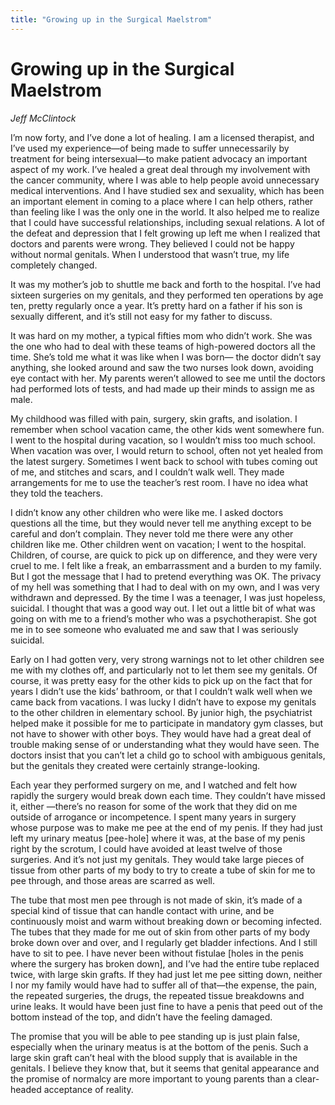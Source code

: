 ```yaml
---
title: "Growing up in the Surgical Maelstrom"
---
```


# Growing up in the Surgical Maelstrom

_Jeff McClintock_

I’m now forty, and I’ve done a lot of healing. I am a licensed therapist, and I’ve used my experience—of being made to suffer unnecessarily by treatment for being intersexual—to make patient advocacy an important aspect of my work. I’ve healed a great deal through my involvement with the cancer community, where I was able to help people avoid unnecessary medical interventions. And I have studied sex and sexuality, which has been an important element in coming to a place where I can help others, rather than feeling like I was the only one in the world. It also helped me to realize that I could have successful relationships, including sexual relations. A lot of the defeat and depression that I felt growing up left me when I realized that doctors and parents were wrong. They believed I could not be happy without normal genitals. When I understood that wasn’t true, my life completely changed.

It was my mother’s job to shuttle me back and forth to the hospital. I’ve had sixteen surgeries on my genitals, and they performed ten operations by age ten, pretty regularly once a year. It’s pretty hard on a father if his son is sexually different, and it’s still not easy for my father to discuss.

It was hard on my mother, a typical fifties mom who didn’t work. She was the one who had to deal with these teams of high-powered doctors all the time. She’s told me what it was like when I was born— the doctor didn’t say anything, she looked around and saw the two nurses look down, avoiding eye contact with her. My parents weren’t allowed to see me until the doctors had performed lots of tests, and had made up their minds to assign me as male.

My childhood was filled with pain, surgery, skin grafts, and isolation. I remember when school vacation came, the other kids went somewhere fun. I went to the hospital during vacation, so I wouldn’t miss too much school. When vacation was over, I would return to school, often not yet healed from the latest surgery. Sometimes I went back to school with tubes coming out of me, and stitches and scars, and I couldn’t walk well. They made arrangements for me to use the teacher’s rest room. I have no idea what they told the teachers.

I didn’t know any other children who were like me. I asked doctors questions all the time, but they would never tell me anything except to be careful and don’t complain. They never told me there were any other children like me. Other children went on vacation; I went to the hospital. Children, of course, are quick to pick up on difference, and they were very cruel to me. I felt like a freak, an embarrassment and a burden to my family. But I got the message that I had to pretend everything was OK. The privacy of my hell was something that I had to deal with on my own, and I was very withdrawn and depressed. By the time I was a teenager, I was just hopeless, suicidal. I thought that was a good way out. I let out a little bit of what was going on with me to a friend’s mother who was a psychotherapist. She got me in to see someone who evaluated me and saw that I was seriously suicidal.

Early on I had gotten very, very strong warnings not to let other children see me with my clothes off, and particularly not to let them see my genitals. Of course, it was pretty easy for the other kids to pick up on the fact that for years I didn’t use the kids’ bathroom, or that I couldn’t walk well when we came back from vacations. I was lucky I didn’t have to expose my genitals to the other children in elementary school. By junior high, the psychiatrist helped make it possible for me to participate in mandatory gym classes, but not have to shower with other boys. They would have had a great deal of trouble making sense of or understanding what they would have seen. The doctors insist that you can’t let a child go to school with ambiguous genitals, but the genitals they created were certainly strange-looking.

Each year they performed surgery on me, and I watched and felt how rapidly the surgery would break down each time. They couldn’t have missed it, either —there’s no reason for some of the work that they did on me outside of arrogance or incompetence. I spent many years in surgery whose purpose was to make me pee at the end of my penis. If they had just left my urinary meatus \[pee-hole\] where it was, at the base of my penis right by the scrotum, I could have avoided at least twelve of those surgeries. And it’s not just my genitals. They would take large pieces of tissue from other parts of my body to try to create a tube of skin for me to pee through, and those areas are scarred as well.

The tube that most men pee through is not made of skin, it’s made of a special kind of tissue that can handle contact with urine, and be continuously moist and warm without breaking down or becoming infected. The tubes that they made for me out of skin from other parts of my body broke down over and over, and I regularly get bladder infections. And I still have to sit to pee. I have never been without fistulae \[holes in the penis where the surgery has broken down\], and I’ve had the entire tube replaced twice, with large skin grafts. If they had just let me pee sitting down, neither I nor my family would have had to suffer all of that—the expense, the pain, the repeated surgeries, the drugs, the repeated tissue breakdowns and urine leaks. It would have been just fine to have a penis that peed out of the bottom instead of the top, and didn’t have the feeling damaged.

The promise that you will be able to pee standing up is just plain false, especially when the urinary meatus is at the bottom of the penis. Such a large skin graft can’t heal with the blood supply that is available in the genitals. I believe they know that, but it seems that genital appearance and the promise of normalcy are more important to young parents than a clear-headed acceptance of reality.
